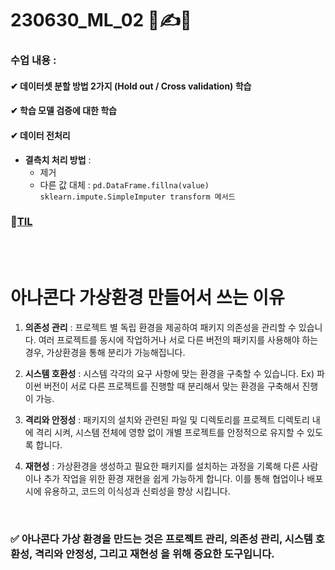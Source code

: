 # 230630_ML_02 🦾✍💪
### 수업 내용 : 

#### ✔ 데이터셋 분할 방법 2가지 (Hold out / Cross validation) 학습

#### ✔ 학습 모델 검증에 대한 학습

#### ✔ 데이터 전처리 
- **결측치 처리 방법** :
    - 제거
    - 다른 값 대체 : `pd.DataFrame.fillna(value)` <br>
                      `sklearn.impute.SimpleImputer transform 메서드`


### 🔗[TIL](https://github.com/aaingyunii/Bootcamp_TIL/issues/18)
<br><br>

# 아나콘다 가상환경 만들어서 쓰는 이유

1. **의존성 관리** 
: 프로젝트 별 독립 환경을 제공하여 패키지 의존성을 관리할 수 있습니다. 여러 프로젝트를 동시에 작업하거나 서로 다른 버전의 패키지를 사용해야 하는 경우, 가상환경을 통해 분리가 가능해집니다.

2. **시스템 호환성**
: 시스템 각각의 요구 사항에 맞는 환경을 구축할 수 있습니다.
Ex) 파이썬 버전이 서로 다른 프로젝트를 진행할 때 분리해서 맞는 환경을 구축해서 진행이 가능.

3. **격리와 안정성**
: 패키지의 설치와 관련된 파일 및 디렉토리를 프로젝트 디렉토리 내에 격리 시켜, 시스템 전체에 영향 없이 개별 프로젝트를 안정적으로 유지할 수 있도록 합니다.

4. **재현성**
: 가상환경을 생성하고 필요한 패키지를 설치하는 과정을 기록해 다른 사람이나 추가 작업을 위한 환경 재현을 쉽게 가능하게 합니다. 이를 통해 협업이나 배포 시에 유용하고, 코드의 이식성과 신뢰성을 향상 시킵니다.
<br>

### ✅ 아나콘다 가상 환경을 만드는 것은 프로젝트 관리, 의존성 관리, 시스템 호환성, 격리와 안정성, 그리고 재현성 을 위해 중요한 도구입니다.


